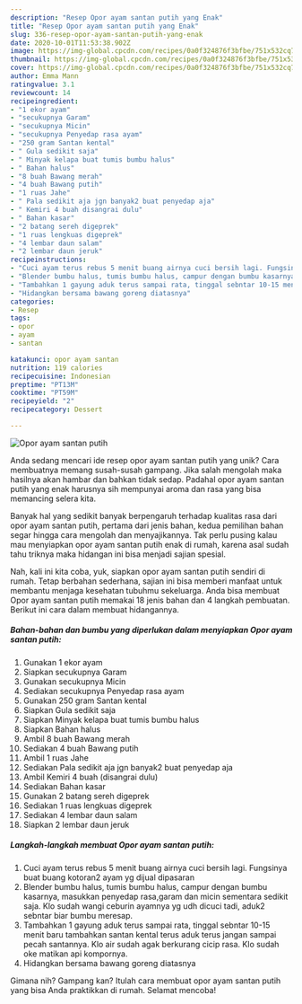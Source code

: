 ```yaml
---
description: "Resep Opor ayam santan putih yang Enak"
title: "Resep Opor ayam santan putih yang Enak"
slug: 336-resep-opor-ayam-santan-putih-yang-enak
date: 2020-10-01T11:53:38.902Z
image: https://img-global.cpcdn.com/recipes/0a0f324876f3bfbe/751x532cq70/opor-ayam-santan-putih-foto-resep-utama.jpg
thumbnail: https://img-global.cpcdn.com/recipes/0a0f324876f3bfbe/751x532cq70/opor-ayam-santan-putih-foto-resep-utama.jpg
cover: https://img-global.cpcdn.com/recipes/0a0f324876f3bfbe/751x532cq70/opor-ayam-santan-putih-foto-resep-utama.jpg
author: Emma Mann
ratingvalue: 3.1
reviewcount: 14
recipeingredient:
- "1 ekor ayam"
- "secukupnya Garam"
- "secukupnya Micin"
- "secukupnya Penyedap rasa ayam"
- "250 gram Santan kental"
- " Gula sedikit saja"
- " Minyak kelapa buat tumis bumbu halus"
- " Bahan halus"
- "8 buah Bawang merah"
- "4 buah Bawang putih"
- "1 ruas Jahe"
- " Pala sedikit aja jgn banyak2 buat penyedap aja"
- " Kemiri 4 buah disangrai dulu"
- " Bahan kasar"
- "2 batang sereh digeprek"
- "1 ruas lengkuas digeprek"
- "4 lembar daun salam"
- "2 lembar daun jeruk"
recipeinstructions:
- "Cuci ayam terus rebus 5 menit buang airnya cuci bersih lagi. Fungsinya buat buang kotoran2 ayam yg dijual dipasaran"
- "Blender bumbu halus, tumis bumbu halus, campur dengan bumbu kasarnya, masukkan penyedap rasa,garam dan micin sementara sedikit saja. Klo sudah wangi ceburin ayamnya yg udh dicuci tadi, aduk2 sebntar biar bumbu meresap."
- "Tambahkan 1 gayung aduk terus sampai rata, tinggal sebntar 10-15 menit baru tambahkan santan kental terus aduk terus jangan sampai pecah santannya. Klo air sudah agak berkurang cicip rasa. Klo sudah oke matikan api kompornya."
- "Hidangkan bersama bawang goreng diatasnya"
categories:
- Resep
tags:
- opor
- ayam
- santan

katakunci: opor ayam santan 
nutrition: 119 calories
recipecuisine: Indonesian
preptime: "PT13M"
cooktime: "PT59M"
recipeyield: "2"
recipecategory: Dessert

---
```



![Opor ayam santan putih](https://img-global.cpcdn.com/recipes/0a0f324876f3bfbe/751x532cq70/opor-ayam-santan-putih-foto-resep-utama.jpg)

Anda sedang mencari ide resep opor ayam santan putih yang unik? Cara membuatnya memang susah-susah gampang. Jika salah mengolah maka hasilnya akan hambar dan bahkan tidak sedap. Padahal opor ayam santan putih yang enak harusnya sih mempunyai aroma dan rasa yang bisa memancing selera kita.



Banyak hal yang sedikit banyak berpengaruh terhadap kualitas rasa dari opor ayam santan putih, pertama dari jenis bahan, kedua pemilihan bahan segar hingga cara mengolah dan menyajikannya. Tak perlu pusing kalau mau menyiapkan opor ayam santan putih enak di rumah, karena asal sudah tahu triknya maka hidangan ini bisa menjadi sajian spesial.


Nah, kali ini kita coba, yuk, siapkan opor ayam santan putih sendiri di rumah. Tetap berbahan sederhana, sajian ini bisa memberi manfaat untuk membantu menjaga kesehatan tubuhmu sekeluarga. Anda bisa membuat Opor ayam santan putih memakai 18 jenis bahan dan 4 langkah pembuatan. Berikut ini cara dalam membuat hidangannya.

<!--inarticleads1-->

##### Bahan-bahan dan bumbu yang diperlukan dalam menyiapkan Opor ayam santan putih:

1. Gunakan 1 ekor ayam
1. Siapkan secukupnya Garam
1. Gunakan secukupnya Micin
1. Sediakan secukupnya Penyedap rasa ayam
1. Gunakan 250 gram Santan kental
1. Siapkan  Gula sedikit saja
1. Siapkan  Minyak kelapa buat tumis bumbu halus
1. Siapkan  Bahan halus
1. Ambil 8 buah Bawang merah
1. Sediakan 4 buah Bawang putih
1. Ambil 1 ruas Jahe
1. Sediakan  Pala sedikit aja jgn banyak2 buat penyedap aja
1. Ambil  Kemiri 4 buah (disangrai dulu)
1. Sediakan  Bahan kasar
1. Gunakan 2 batang sereh digeprek
1. Sediakan 1 ruas lengkuas digeprek
1. Sediakan 4 lembar daun salam
1. Siapkan 2 lembar daun jeruk




<!--inarticleads2-->

##### Langkah-langkah membuat Opor ayam santan putih:

1. Cuci ayam terus rebus 5 menit buang airnya cuci bersih lagi. Fungsinya buat buang kotoran2 ayam yg dijual dipasaran
1. Blender bumbu halus, tumis bumbu halus, campur dengan bumbu kasarnya, masukkan penyedap rasa,garam dan micin sementara sedikit saja. Klo sudah wangi ceburin ayamnya yg udh dicuci tadi, aduk2 sebntar biar bumbu meresap.
1. Tambahkan 1 gayung aduk terus sampai rata, tinggal sebntar 10-15 menit baru tambahkan santan kental terus aduk terus jangan sampai pecah santannya. Klo air sudah agak berkurang cicip rasa. Klo sudah oke matikan api kompornya.
1. Hidangkan bersama bawang goreng diatasnya




Gimana nih? Gampang kan? Itulah cara membuat opor ayam santan putih yang bisa Anda praktikkan di rumah. Selamat mencoba!
